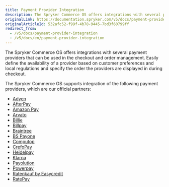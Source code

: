 ```yaml
---
title: Payment Provider Integration
description: The Spryker Commerce OS offers integrations with several payment providers that can be used in the checkout and order management.
originalLink: https://documentation.spryker.com/v5/docs/payment-provider-integration
originalArticleId: 532afc52-f99f-4b78-9445-7bd3f60799ff
redirect_from:
  - /v5/docs/payment-provider-integration
  - /v5/docs/en/payment-provider-integration
---
```


The Spryker Commerce OS offers integrations with several payment providers that can be used in the checkout and order management. Easily define the availability of a provider based on customer preferences and local regulations and specify the order the providers are displayed in during checkout.

The Spryker Commerce OS supports integration of the following payment providers, which are our official partners:

* [Adyen](/docs/scos/dev/technology-partners/202005.0/payment-partners/adyen/adyen.html)
* [AfterPay](/docs/scos/dev/technology-partners/202005.0/payment-partners/afterpay/afterpay.html)
* [Amazon Pay](/docs/scos/dev/technology-partners/202005.0/payment-partners/amazon-pay/amazon-pay.html)
* [Arvato](/docs/scos/dev/technology-partners/202005.0/payment-partners/arvato/arvato.html)
* [Billie](/docs/scos/dev/technology-partners/202005.0/payment-partners/billie.html)
* [Billpay](/docs/scos/dev/technology-partners/202005.0/payment-partners/billpay/billpay.html)
* [Braintree](/docs/scos/dev/technology-partners/202005.0/payment-partners/braintree/braintree.html)
* [BS Payone](/docs/scos/dev/technology-partners/202005.0/payment-partners/bs-payone/bs-payone.html)
* [Computop](/docs/scos/dev/technology-partners/202005.0/payment-partners/computop/computop.html)
* [CrefoPay](/docs/scos/dev/technology-partners/202005.0/payment-partners/crefopay/crefopay.html)
* [Heidelpay](/docs/scos/dev/technology-partners/202005.0/payment-partners/heidelpay/heidelpay.html)
* [Klarna](/docs/scos/dev/technology-partners/202005.0/payment-partners/klarna/klarna.html)
* [Payolution](/docs/scos/dev/technology-partners/202005.0/payment-partners/payolution/payolution.html)
* [Powerpay](/docs/scos/dev/technology-partners/202005.0/payment-partners/powerpay.html)
* [Ratenkauf by Easycredit](/docs/scos/dev/technology-partners/202005.0/payment-partners/ratenkauf-by-easycredit/ratenkauf-by-easycredit.html)
* [RatePay](/docs/scos/dev/technology-partners/202005.0/payment-partners/ratepay/ratepay.html)

